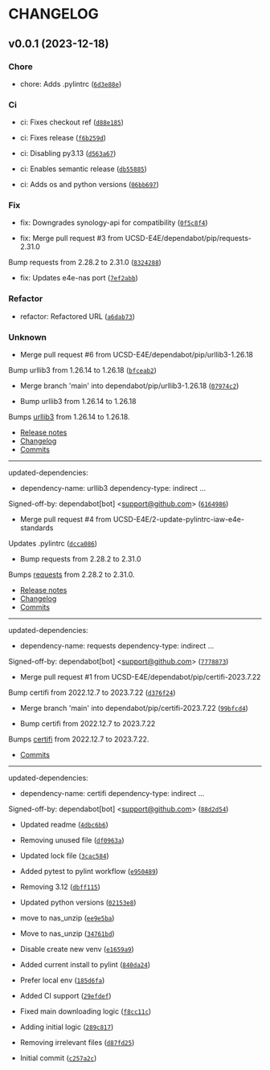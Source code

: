 # CHANGELOG



## v0.0.1 (2023-12-18)

### Chore

* chore: Adds .pylintrc ([`6d3e88e`](https://github.com/UCSD-E4E/synology-download/commit/6d3e88ee892e90018405f55b3c8446d718202121))

### Ci

* ci: Fixes checkout ref ([`d88e185`](https://github.com/UCSD-E4E/synology-download/commit/d88e1853024680c17c9dcf6fb339a16578b3a9ef))

* ci: Fixes release ([`f6b259d`](https://github.com/UCSD-E4E/synology-download/commit/f6b259deddd163c6ce1b211f39ec0454eee5c336))

* ci: Disabling py3.13 ([`d563a67`](https://github.com/UCSD-E4E/synology-download/commit/d563a67dd86aa04546bbc8dbc79a7b78169d52f9))

* ci: Enables semantic release ([`db55885`](https://github.com/UCSD-E4E/synology-download/commit/db558851afbbf50c2e2d96149eeaf3bb9349a826))

* ci: Adds os and python versions ([`06bb697`](https://github.com/UCSD-E4E/synology-download/commit/06bb697206d5ca996db5721a3f5b3a5f962d47d7))

### Fix

* fix: Downgrades synology-api for compatibility ([`0f5c8f4`](https://github.com/UCSD-E4E/synology-download/commit/0f5c8f4a07b70658c3a57bf48de8e1e7ee95bd6b))

* fix: Merge pull request #3 from UCSD-E4E/dependabot/pip/requests-2.31.0

Bump requests from 2.28.2 to 2.31.0 ([`8324288`](https://github.com/UCSD-E4E/synology-download/commit/8324288fb756c3be3d6753f181fdec276db371f0))

* fix: Updates e4e-nas port ([`7ef2abb`](https://github.com/UCSD-E4E/synology-download/commit/7ef2abbdf7bce8be548485cd19309a54e9f9f8b0))

### Refactor

* refactor: Refactored URL ([`a6dab73`](https://github.com/UCSD-E4E/synology-download/commit/a6dab730cdcb082525b18775037ec928abfb4ce8))

### Unknown

* Merge pull request #6 from UCSD-E4E/dependabot/pip/urllib3-1.26.18

Bump urllib3 from 1.26.14 to 1.26.18 ([`bfceab2`](https://github.com/UCSD-E4E/synology-download/commit/bfceab2618538fdc2f917d05000ab4841cca8e31))

* Merge branch &#39;main&#39; into dependabot/pip/urllib3-1.26.18 ([`07974c2`](https://github.com/UCSD-E4E/synology-download/commit/07974c26d345ad037f34746fd451ecc382d9b7fb))

* Bump urllib3 from 1.26.14 to 1.26.18

Bumps [urllib3](https://github.com/urllib3/urllib3) from 1.26.14 to 1.26.18.
- [Release notes](https://github.com/urllib3/urllib3/releases)
- [Changelog](https://github.com/urllib3/urllib3/blob/main/CHANGES.rst)
- [Commits](https://github.com/urllib3/urllib3/compare/1.26.14...1.26.18)

---
updated-dependencies:
- dependency-name: urllib3
  dependency-type: indirect
...

Signed-off-by: dependabot[bot] &lt;support@github.com&gt; ([`6164986`](https://github.com/UCSD-E4E/synology-download/commit/6164986e2edb0c89e58d2dc7dba4a2202040bd24))

* Merge pull request #4 from UCSD-E4E/2-update-pylintrc-iaw-e4e-standards

Updates .pylintrc ([`dcca086`](https://github.com/UCSD-E4E/synology-download/commit/dcca0864ec619d222272152f8054391dedcdcce5))

* Bump requests from 2.28.2 to 2.31.0

Bumps [requests](https://github.com/psf/requests) from 2.28.2 to 2.31.0.
- [Release notes](https://github.com/psf/requests/releases)
- [Changelog](https://github.com/psf/requests/blob/main/HISTORY.md)
- [Commits](https://github.com/psf/requests/compare/v2.28.2...v2.31.0)

---
updated-dependencies:
- dependency-name: requests
  dependency-type: indirect
...

Signed-off-by: dependabot[bot] &lt;support@github.com&gt; ([`7778873`](https://github.com/UCSD-E4E/synology-download/commit/777887334cf002dfac1ab696929d6937b5a4d8de))

* Merge pull request #1 from UCSD-E4E/dependabot/pip/certifi-2023.7.22

Bump certifi from 2022.12.7 to 2023.7.22 ([`d376f24`](https://github.com/UCSD-E4E/synology-download/commit/d376f24ccd4081f0573e37abb3b0125173722604))

* Merge branch &#39;main&#39; into dependabot/pip/certifi-2023.7.22 ([`99bfcd4`](https://github.com/UCSD-E4E/synology-download/commit/99bfcd42f0941c813ecc04515ba596aeaf4ab465))

* Bump certifi from 2022.12.7 to 2023.7.22

Bumps [certifi](https://github.com/certifi/python-certifi) from 2022.12.7 to 2023.7.22.
- [Commits](https://github.com/certifi/python-certifi/compare/2022.12.07...2023.07.22)

---
updated-dependencies:
- dependency-name: certifi
  dependency-type: indirect
...

Signed-off-by: dependabot[bot] &lt;support@github.com&gt; ([`88d2d54`](https://github.com/UCSD-E4E/synology-download/commit/88d2d5412eb7ba44dee56f1a87d932281f3b208a))

* Updated readme ([`4dbc6b6`](https://github.com/UCSD-E4E/synology-download/commit/4dbc6b609994cc1ae26c1b243278f7d35085cc02))

* Removing unused file ([`df0963a`](https://github.com/UCSD-E4E/synology-download/commit/df0963ad0a526109904490a8d5e752a1bc77a2df))

* Updated lock file ([`3cac584`](https://github.com/UCSD-E4E/synology-download/commit/3cac5847eae747694b8f04d50e997f3a30ba7299))

* Added pytest to pylint workflow ([`e950489`](https://github.com/UCSD-E4E/synology-download/commit/e950489e712949c3a63dece5458922266ca71ade))

* Removing 3.12 ([`dbff115`](https://github.com/UCSD-E4E/synology-download/commit/dbff115829f35e8b577d85cb661ebd7bc2805ff0))

* Updated python versions ([`02153e8`](https://github.com/UCSD-E4E/synology-download/commit/02153e83232bbf912d408c3c56b798be96415d48))

* move to nas_unzip ([`ee9e5ba`](https://github.com/UCSD-E4E/synology-download/commit/ee9e5ba9cace0f3bb0345e86730e3469d957240f))

* Move to nas_unzip ([`34761bd`](https://github.com/UCSD-E4E/synology-download/commit/34761bdfb9164ebc0a5fe11a8405ccb8d6c5f17d))

* Disable create new venv ([`e1659a9`](https://github.com/UCSD-E4E/synology-download/commit/e1659a9a5a3b4e46097a60a5437546b41bb49869))

* Added current install to pylint ([`840da24`](https://github.com/UCSD-E4E/synology-download/commit/840da24abf649ba389310b29227166e740f90ddc))

* Prefer local env ([`185d6fa`](https://github.com/UCSD-E4E/synology-download/commit/185d6faefebe12a5c8649a23e8b433e3a4db0047))

* Added CI support ([`29efdef`](https://github.com/UCSD-E4E/synology-download/commit/29efdefafb207048c4754a5cbf6dd4d85d4b91fe))

* Fixed main downloading logic ([`f8cc11c`](https://github.com/UCSD-E4E/synology-download/commit/f8cc11c1bf683ef8cdb3309a4af5c7a76a43ae70))

* Adding initial logic ([`289c817`](https://github.com/UCSD-E4E/synology-download/commit/289c817cdbad6f78ea65f3f2c0344eb53b2237bc))

* Removing irrelevant files ([`d87fd25`](https://github.com/UCSD-E4E/synology-download/commit/d87fd251433d0c18a89689d23da911336be318a3))

* Initial commit ([`c257a2c`](https://github.com/UCSD-E4E/synology-download/commit/c257a2c2196b1a53d86158a6129df9861e9ba72d))
